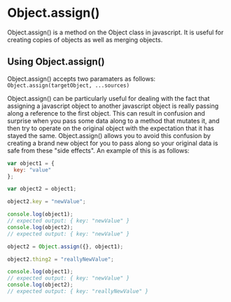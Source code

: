 # Object.assign()

Object.assign() is a method on the Object class in javascript. It is useful for creating copies of objects as well as merging objects.

## Using Object.assign()

Object.assign() accepts two paramaters as follows: ```Object.assign(targetObject, ...sources)```

Object.assign() can be particularly useful for dealing with the fact that assigning a javascript object 
to another javascript object is really passing along a reference to the first object. 
This can result in confusion and surprise when you pass some data along to a method that mutates it, and then try to
operate on the original object with the expectation that it has stayed the same. Object.assign() allows you to avoid this
confusion by creating a brand new object for you to pass along so your original data is safe from these "side effects".
An example of this is as follows:

```js
var object1 = {
  key: "value"
};

var object2 = object1;

object2.key = "newValue";

console.log(object1);
// expected output: { key: "newValue" }
console.log(object2);
// expected output: { key: "newValue" }

object2 = Object.assign({}, object1);

object2.thing2 = "reallyNewValue";

console.log(object1);
// expected output: { key: "newValue" }
console.log(object2);
// expected output: { key: "reallyNewValue" }
```